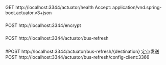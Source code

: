 GET http://localhost:3344/actuator/health
Accept: application/vnd.spring-boot.actuator.v3+json

###

POST http://localhost:3344/encrypt

###

POST http://localhost:3344/actuator/bus-refresh

###

#POST http://localhost:3344/actuator/bus-refresh/{destination}    定点发送
POST http://localhost:3344/actuator/bus-refresh/config-client:3366

###

